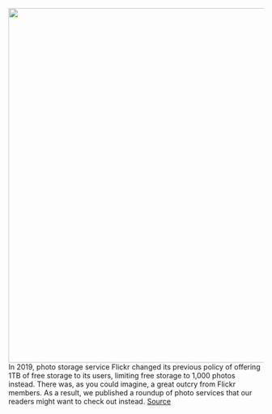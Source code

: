 <img src='https://cdn.vox-cdn.com/thumbor/hig_ZMXIuqI7cPiN9Z4Z2tPgbrY=/0x0:2040x1360/1200x800/filters:focal(857x517:1183x843)/cdn.vox-cdn.com/uploads/chorus_image/image/67778302/google_photos_vlad_savov.0.jpg' width='700px' /><br/>
In 2019, photo storage service Flickr changed its previous policy of offering 1TB of free storage to its users, limiting free storage to 1,000 photos instead. There was, as you could imagine, a great outcry from Flickr members. As a result, we published a roundup of photo services that our readers might want to check out instead.
<a href='https://www.theverge.com/21561171/photo-storage-service-google-amazon-flickr'> Source <a/>